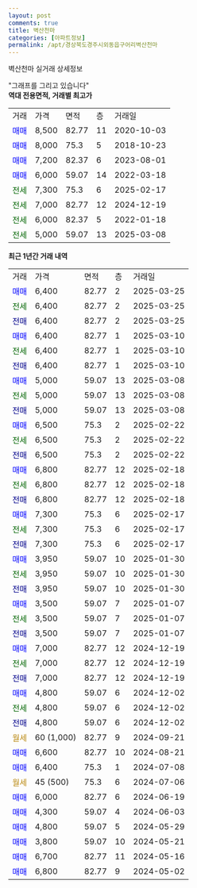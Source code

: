 ```yaml
---
layout: post
comments: true
title: 벽산천마
categories: [아파트정보]
permalink: /apt/경상북도경주시외동읍구어리벽산천마
---
```


벽산천마 실거래 상세정보

<script type="text/javascript">
  google.charts.load('current', {'packages':['line', 'corechart']});
  google.charts.setOnLoadCallback(drawChart);

  function drawChart() {
    var data = new google.visualization.DataTable();
    data.addColumn('date', '거래일');
    data.addColumn('number', "매매");
    data.addColumn('number', "전세");
    data.addColumn('number', "전매");

    data.addRows([[new Date(Date.parse("2025-03-25")), 6400, null, null], [new Date(Date.parse("2025-03-25")), null, 6400, null], [new Date(Date.parse("2025-03-25")), null, null, 6400], [new Date(Date.parse("2025-03-10")), 6400, null, null], [new Date(Date.parse("2025-03-10")), null, 6400, null], [new Date(Date.parse("2025-03-10")), null, null, 6400], [new Date(Date.parse("2025-03-08")), 5000, null, null], [new Date(Date.parse("2025-03-08")), null, 5000, null], [new Date(Date.parse("2025-03-08")), null, null, 5000], [new Date(Date.parse("2025-02-22")), 6500, null, null], [new Date(Date.parse("2025-02-22")), null, 6500, null], [new Date(Date.parse("2025-02-22")), null, null, 6500], [new Date(Date.parse("2025-02-18")), 6800, null, null], [new Date(Date.parse("2025-02-18")), null, 6800, null], [new Date(Date.parse("2025-02-18")), null, null, 6800], [new Date(Date.parse("2025-02-17")), 7300, null, null], [new Date(Date.parse("2025-02-17")), null, 7300, null], [new Date(Date.parse("2025-02-17")), null, null, 7300], [new Date(Date.parse("2025-01-30")), 3950, null, null], [new Date(Date.parse("2025-01-30")), null, 3950, null], [new Date(Date.parse("2025-01-30")), null, null, 3950], [new Date(Date.parse("2025-01-07")), 3500, null, null], [new Date(Date.parse("2025-01-07")), null, 3500, null], [new Date(Date.parse("2025-01-07")), null, null, 3500], [new Date(Date.parse("2024-12-19")), 7000, null, null], [new Date(Date.parse("2024-12-19")), null, 7000, null], [new Date(Date.parse("2024-12-19")), null, null, 7000], [new Date(Date.parse("2024-12-02")), 4800, null, null], [new Date(Date.parse("2024-12-02")), null, 4800, null], [new Date(Date.parse("2024-12-02")), null, null, 4800], [new Date(Date.parse("2024-09-21")), null, null, null], [new Date(Date.parse("2024-08-21")), 6600, null, null], [new Date(Date.parse("2024-07-08")), 6400, null, null], [new Date(Date.parse("2024-07-06")), null, null, null], [new Date(Date.parse("2024-06-19")), 6000, null, null], [new Date(Date.parse("2024-06-03")), 4300, null, null], [new Date(Date.parse("2024-05-29")), 4800, null, null], [new Date(Date.parse("2024-05-21")), 3800, null, null], [new Date(Date.parse("2024-05-16")), 6700, null, null], [new Date(Date.parse("2024-05-02")), 6800, null, null]]);

    var options = {
      hAxis: {
        format: 'yyyy/MM/dd'
      },    
      lineWidth: 0,
      pointsVisible: true,    
      title: '최근 1년간 유형별 실거래가 분포',
      legend: { position: 'bottom' }
    };

    var formatter = new google.visualization.NumberFormat({pattern:'###,###'} );
    formatter.format(data, 1);
    formatter.format(data, 2);
    
    setTimeout(function() {
        var chart = new google.visualization.LineChart(document.getElementById('columnchart_material'));
        chart.draw(data, (options));
        document.getElementById('loading').style.display = 'none';
    }, 200);
  }
</script>


<div id="loading" style="z-index:20; display: block; margin-left: 0px">"그래프를 그리고 있습니다"</div>
<div id="columnchart_material" style="width: 95%; margin-left: 0px; display: block"></div>
<!-- contents start -->
<b>역대 전용면적, 거래별 최고가</b>
<table class="sortable">
    <tr>
      <td>거래</td>
      <td>가격</td>
      <td>면적</td>
      <td>층</td>
      <td>거래일</td>
    </tr>
        <tr>
          <td><a style="color: blue">매매</a></td>
          <td>8,500</td>
          <td>82.77</td>
          <td>11</td>
          <td>2020-10-03</td>
        </tr>            <tr>
          <td><a style="color: blue">매매</a></td>
          <td>8,000</td>
          <td>75.3</td>
          <td>5</td>
          <td>2018-10-23</td>
        </tr>            <tr>
          <td><a style="color: blue">매매</a></td>
          <td>7,200</td>
          <td>82.37</td>
          <td>6</td>
          <td>2023-08-01</td>
        </tr>            <tr>
          <td><a style="color: blue">매매</a></td>
          <td>6,000</td>
          <td>59.07</td>
          <td>14</td>
          <td>2022-03-18</td>
        </tr>        
        <tr>
              <td><a style="color: darkgreen">전세</a></td>
              <td>7,300</td>
              <td>75.3</td>
              <td>6</td>
              <td>2025-02-17</td>
            </tr>            <tr>
              <td><a style="color: darkgreen">전세</a></td>
              <td>7,000</td>
              <td>82.77</td>
              <td>12</td>
              <td>2024-12-19</td>
            </tr>            <tr>
              <td><a style="color: darkgreen">전세</a></td>
              <td>6,000</td>
              <td>82.37</td>
              <td>5</td>
              <td>2022-01-18</td>
            </tr>            <tr>
              <td><a style="color: darkgreen">전세</a></td>
              <td>5,000</td>
              <td>59.07</td>
              <td>13</td>
              <td>2025-03-08</td>
            </tr>        
    
</table>

<b>최근 1년간 거래 내역</b>

<table class="sortable">
    <tr>
      <td>거래</td>
      <td>가격</td>
      <td>면적</td>
      <td>층</td>
      <td>거래일</td>
    </tr>
    <tr>
      <td><a style="color: blue">매매</a></td>
      <td>6,400</td>
      <td>82.77</td>
      <td>2</td>
      <td>2025-03-25</td>
    </tr>          <tr>
      <td><a style="color: darkgreen">전세</a></td>
      <td>6,400</td>
      <td>82.77</td>
      <td>2</td>
      <td>2025-03-25</td>
    </tr>          <tr>
      <td><a style="color: darkblue">전매</a></td>
      <td>6,400</td>
      <td>82.77</td>
      <td>2</td>
      <td>2025-03-25</td>
    </tr>          <tr>
      <td><a style="color: blue">매매</a></td>
      <td>6,400</td>
      <td>82.77</td>
      <td>1</td>
      <td>2025-03-10</td>
    </tr>          <tr>
      <td><a style="color: darkgreen">전세</a></td>
      <td>6,400</td>
      <td>82.77</td>
      <td>1</td>
      <td>2025-03-10</td>
    </tr>          <tr>
      <td><a style="color: darkblue">전매</a></td>
      <td>6,400</td>
      <td>82.77</td>
      <td>1</td>
      <td>2025-03-10</td>
    </tr>          <tr>
      <td><a style="color: blue">매매</a></td>
      <td>5,000</td>
      <td>59.07</td>
      <td>13</td>
      <td>2025-03-08</td>
    </tr>          <tr>
      <td><a style="color: darkgreen">전세</a></td>
      <td>5,000</td>
      <td>59.07</td>
      <td>13</td>
      <td>2025-03-08</td>
    </tr>          <tr>
      <td><a style="color: darkblue">전매</a></td>
      <td>5,000</td>
      <td>59.07</td>
      <td>13</td>
      <td>2025-03-08</td>
    </tr>          <tr>
      <td><a style="color: blue">매매</a></td>
      <td>6,500</td>
      <td>75.3</td>
      <td>2</td>
      <td>2025-02-22</td>
    </tr>          <tr>
      <td><a style="color: darkgreen">전세</a></td>
      <td>6,500</td>
      <td>75.3</td>
      <td>2</td>
      <td>2025-02-22</td>
    </tr>          <tr>
      <td><a style="color: darkblue">전매</a></td>
      <td>6,500</td>
      <td>75.3</td>
      <td>2</td>
      <td>2025-02-22</td>
    </tr>          <tr>
      <td><a style="color: blue">매매</a></td>
      <td>6,800</td>
      <td>82.77</td>
      <td>12</td>
      <td>2025-02-18</td>
    </tr>          <tr>
      <td><a style="color: darkgreen">전세</a></td>
      <td>6,800</td>
      <td>82.77</td>
      <td>12</td>
      <td>2025-02-18</td>
    </tr>          <tr>
      <td><a style="color: darkblue">전매</a></td>
      <td>6,800</td>
      <td>82.77</td>
      <td>12</td>
      <td>2025-02-18</td>
    </tr>          <tr>
      <td><a style="color: blue">매매</a></td>
      <td>7,300</td>
      <td>75.3</td>
      <td>6</td>
      <td>2025-02-17</td>
    </tr>          <tr>
      <td><a style="color: darkgreen">전세</a></td>
      <td>7,300</td>
      <td>75.3</td>
      <td>6</td>
      <td>2025-02-17</td>
    </tr>          <tr>
      <td><a style="color: darkblue">전매</a></td>
      <td>7,300</td>
      <td>75.3</td>
      <td>6</td>
      <td>2025-02-17</td>
    </tr>          <tr>
      <td><a style="color: blue">매매</a></td>
      <td>3,950</td>
      <td>59.07</td>
      <td>10</td>
      <td>2025-01-30</td>
    </tr>          <tr>
      <td><a style="color: darkgreen">전세</a></td>
      <td>3,950</td>
      <td>59.07</td>
      <td>10</td>
      <td>2025-01-30</td>
    </tr>          <tr>
      <td><a style="color: darkblue">전매</a></td>
      <td>3,950</td>
      <td>59.07</td>
      <td>10</td>
      <td>2025-01-30</td>
    </tr>          <tr>
      <td><a style="color: blue">매매</a></td>
      <td>3,500</td>
      <td>59.07</td>
      <td>7</td>
      <td>2025-01-07</td>
    </tr>          <tr>
      <td><a style="color: darkgreen">전세</a></td>
      <td>3,500</td>
      <td>59.07</td>
      <td>7</td>
      <td>2025-01-07</td>
    </tr>          <tr>
      <td><a style="color: darkblue">전매</a></td>
      <td>3,500</td>
      <td>59.07</td>
      <td>7</td>
      <td>2025-01-07</td>
    </tr>          <tr>
      <td><a style="color: blue">매매</a></td>
      <td>7,000</td>
      <td>82.77</td>
      <td>12</td>
      <td>2024-12-19</td>
    </tr>          <tr>
      <td><a style="color: darkgreen">전세</a></td>
      <td>7,000</td>
      <td>82.77</td>
      <td>12</td>
      <td>2024-12-19</td>
    </tr>          <tr>
      <td><a style="color: darkblue">전매</a></td>
      <td>7,000</td>
      <td>82.77</td>
      <td>12</td>
      <td>2024-12-19</td>
    </tr>          <tr>
      <td><a style="color: blue">매매</a></td>
      <td>4,800</td>
      <td>59.07</td>
      <td>6</td>
      <td>2024-12-02</td>
    </tr>          <tr>
      <td><a style="color: darkgreen">전세</a></td>
      <td>4,800</td>
      <td>59.07</td>
      <td>6</td>
      <td>2024-12-02</td>
    </tr>          <tr>
      <td><a style="color: darkblue">전매</a></td>
      <td>4,800</td>
      <td>59.07</td>
      <td>6</td>
      <td>2024-12-02</td>
    </tr>          <tr>
      <td><a style="color: darkgoldenrod">월세</a></td>
      <td>60 (1,000)</td>
      <td>82.77</td>
      <td>9</td>
      <td>2024-09-21</td>
    </tr>          <tr>
      <td><a style="color: blue">매매</a></td>
      <td>6,600</td>
      <td>82.77</td>
      <td>10</td>
      <td>2024-08-21</td>
    </tr>          <tr>
      <td><a style="color: blue">매매</a></td>
      <td>6,400</td>
      <td>75.3</td>
      <td>1</td>
      <td>2024-07-08</td>
    </tr>          <tr>
      <td><a style="color: darkgoldenrod">월세</a></td>
      <td>45 (500)</td>
      <td>75.3</td>
      <td>6</td>
      <td>2024-07-06</td>
    </tr>          <tr>
      <td><a style="color: blue">매매</a></td>
      <td>6,000</td>
      <td>82.77</td>
      <td>6</td>
      <td>2024-06-19</td>
    </tr>          <tr>
      <td><a style="color: blue">매매</a></td>
      <td>4,300</td>
      <td>59.07</td>
      <td>4</td>
      <td>2024-06-03</td>
    </tr>          <tr>
      <td><a style="color: blue">매매</a></td>
      <td>4,800</td>
      <td>59.07</td>
      <td>5</td>
      <td>2024-05-29</td>
    </tr>          <tr>
      <td><a style="color: blue">매매</a></td>
      <td>3,800</td>
      <td>59.07</td>
      <td>10</td>
      <td>2024-05-21</td>
    </tr>          <tr>
      <td><a style="color: blue">매매</a></td>
      <td>6,700</td>
      <td>82.77</td>
      <td>11</td>
      <td>2024-05-16</td>
    </tr>          <tr>
      <td><a style="color: blue">매매</a></td>
      <td>6,800</td>
      <td>82.77</td>
      <td>9</td>
      <td>2024-05-02</td>
    </tr>      </table>
<!-- contents end -->    

